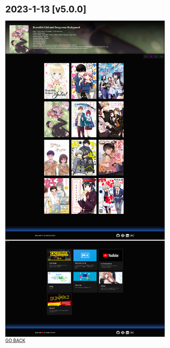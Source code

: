 # 2023-1-13 [v5.0.0]

![Alt text](../../Media/manga%20project/Screenshot%202023-01-13%20at%2003-23-21%20Manga.png)
![Alt text](../../Media/manga%20project/Screenshot%202023-01-13%20at%2003-26-32%20AlexEG.png)
[GO BACK](https://github.com/AlexEG/alexeg.github.io/tree/main#readme)
